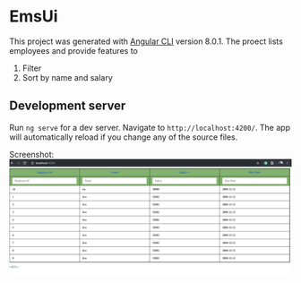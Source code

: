 # EmsUi

This project was generated with [Angular CLI](https://github.com/angular/angular-cli) version 8.0.1. The proect lists employees and provide features to
1) Filter
2) Sort by name and salary

## Development server

Run `ng serve` for a dev server. Navigate to `http://localhost:4200/`. The app will automatically reload if you change any of the source files.



Screenshot:
![alt text](https://github.com/saurabhku/employee-management-service-ui/blob/master/images/Screenshot%202019-06-03%20at%203.02.33%20PM.png)
